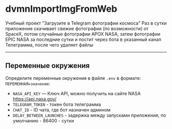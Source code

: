 # dvmnImportImgFromWeb
Учебный проект "Загрузите в Telegram фотографии космоса"
Раз в сутки приложение скачивает свежие фотографии (по возможности) от SpaceX, 
потом случайные фотографии APOX NASA, затем фотографии EPIC NASA за последние сутки 
и постит через бота в указанный канал Телеграмма, после чего удаляет файлы 

___________________
## Переменные окружения

Определите переменные окружения в файле `.env` в формате: `ПЕРЕМЕННАЯ=значение`:
- `NASA_API_KEY` — Ключ API, можно получить на сайте NASA https://api.nasa.gov/
- `TELEGRAM_TOKEN` - токен бота телеграмма
- `CHAT_ID` - ID чата, где бот назначен админом
- `DELAY_BETWEEN_LAUNCHES` - задержка между запусками приложения, по умолчанию - 86400 - сутки 